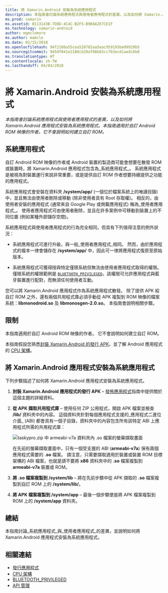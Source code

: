 ```yaml
---
title: 將 Xamarin.Android 安裝為系統應用程式
description: 本指南會討論系統應用程式與使用者應用程式的差異，以及如何將 Xamarin.Android 應用程式安裝為系統應用程式。 本指南適用於自訂 Android ROM 映像的作者。 它不會說明如何建立自訂 ROM。
ms.prod: xamarin
ms.assetid: 0113143B-7D8D-4C4C-B2F5-B966A2E7CE1F
ms.technology: xamarin-android
author: mgmclemore
ms.author: mamcle
ms.date: 02/15/2018
ms.openlocfilehash: 94f2108a55cea520782aa5eac959195be09929b5
ms.sourcegitcommit: 945df041e2180cb20af08b83cc703ecd1aedc6b0
ms.translationtype: HT
ms.contentlocale: zh-TW
ms.lasthandoff: 04/04/2018
---
```

# <a name="installing-xamarinandroid-as-a-system-app"></a>將 Xamarin.Android 安裝為系統應用程式

_本指南會討論系統應用程式與使用者應用程式的差異，以及如何將 Xamarin.Android 應用程式安裝為系統應用程式。本指南適用於自訂 Android ROM 映像的作者。它不會說明如何建立自訂 ROM。_

## <a name="system-app"></a>系統應用程式

自訂 Android ROM 映像的作者或 Android 裝置的製造商可能會想要在散發 ROM 或裝置時，將 Xamarin.Android 應用程式包含為_系統應用程式_。 系統應用程式是被視為對裝置運行來說非常重要，或是提供自訂 ROM 作者想要持續提供之功能的應用程式。

系統應用程式會安裝在資料夾 **/system/app/** (一個位於檔案系統上的唯讀目錄) 中，並且無法由使用者刪除或移動 (除非使用者具有 Root 存取權)。 相反的，由使用者安裝的應用程式 (通常來自 Google Play 或側載應用程式) 稱為_使用者應用程式_。 使用者應用程式可由使用者刪除，並且在許多案例中可移動到裝置上的不同位置 (例如某種外部儲存空間)。

系統應用程式與使用者應用程式的行為完全相同，但具有下列值得注意的例外狀況：

- 系統應用程式可進行升級，與一般_使用者應用程式_相同。 然而，由於應用程式的複本一律會儲存在 **/system/app/** 中，因此可一律將應用程式復原至原始版本。

- 系統應用程式可獲得授與特定僅限系統但無法由使用者應用程式取得的權限。 僅限系統的權限範例是 [`BLUETOOTH_PRIVILEGED`](https://developer.android.com/reference/android/Manifest.permission.html#BLUETOOTH_PRIVILEGED)，該權限可允許應用程式與藍牙裝置進行配對，而無須任何使用者互動。

您可以將 Xamarin.Android 應用程式作為系統應用程式散發。 除了提供 APK 給自訂 ROM 之外，還有兩個共用程式庫必須手動從 APK 複製到 ROM 映像的檔案系統：**libmonodroid.so** 及 **libmonosgen-2.0.so**。 本指南會說明相關步驟。

## <a name="restrictions"></a>限制

本指南適用於自訂 Android ROM 映像的作者。 它不會說明如何建立自訂 ROM。

本指南假設您熟悉[封裝 Xamarin.Android 的發行 APK](~/android/deploy-test/publishing/index.md)，並了解 Android 應用程式的 [CPU 架構](~/android/app-fundamentals/cpu-architectures.md)。

## <a name="install-a-xamarinandroid-app-as-a-system-app"></a>將 Xamarin.Android 應用程式安裝為系統應用程式

下列步驟描述了如何將 Xamarin.Android 應用程式安裝為系統應用程式。

1. **封裝 Xamarin.Android 應用程式的發行 APK** &ndash; [發佈應用程式](~/android/deploy-test/publishing/index.md)指南中提供關於這個主題的詳細資料。

2. **從 APK 擷取共用程式庫** &ndash; 使用任何 ZIP 公用程式，開啟 APK 檔案並檢查 **/lib/** 資料夾中的內容。 這個資料夾針對每個應用程式支援的_應用程式二進位介面_ (ABI) 都會具有一個子目錄，資料夾中的內容包含所有該特定 ABI 上應用程式所需的共用程式庫：

    ![taskypro.zip 中 armeabi-v7a 資料夾內 .so 檔案的螢幕擷取畫面](install-system-app-images/install-system-app-01.png)

   在先前的螢幕擷取畫面中，只有一個受支援的 ABI (**armeabi-v7a**) 保有兩個應用程式需要的 **.so** 檔案。 請注意，只需要擷取適用於裝置或裝置 ROM 目標架構的 ABI 檔案，也就是請不要將 **x86** 資料夾中的 **.so** 檔案複製到 **armeabi-v7a** 裝置或 ROM。

3. **將 .so 檔案複製到 /system/lib** &ndash; 將在先前步驟中從 APK 擷取的 **.so** 檔案複製到自訂 ROM 上的 **/system/lib/**。

4. **將 APK 檔案複製到 /system/app** &ndash; 最後一個步驟便是將 APK 檔案複製到 ROM 上的 **/system/app** 資料夾。


## <a name="summary"></a>總結

本指南討論_系統應用程式_與_使用者應用程式_的差異，並說明如何將 Xamarin.Android 應用程式安裝為系統應用程式。



## <a name="related-links"></a>相關連結

- [發行應用程式](~/android/deploy-test/publishing/index.md)
- [CPU 架構](~/android/app-fundamentals/cpu-architectures.md)
- [BLUETOOTH_PRIVILEGED](https://developer.android.com/reference/android/Manifest.permission.html#BLUETOOTH_PRIVILEGED)
- [API 管理](https://developer.android.com/ndk~/abis.html)
